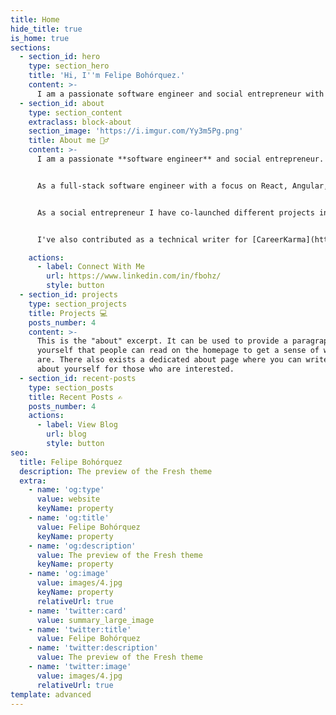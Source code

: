 ```yaml
---
title: Home
hide_title: true
is_home: true
sections:
  - section_id: hero
    type: section_hero
    title: 'Hi, I''m Felipe Bohórquez.'
    content: >-
      I am a passionate software engineer and social entrepreneur with a mission to make our world a better place.
  - section_id: about
    type: section_content
    extraclass: block-about
    section_image: 'https://i.imgur.com/Yy3m5Pg.png'
    title: About me 🙋‍♂️
    content: >-
      I am a passionate **software engineer** and social entrepreneur. I am proud of my beginnings as a youth developer with inner-city kids then through education within the halls of congress and now in software engineering.


      As a full-stack software engineer with a focus on React, Angular, Node.js, Typescript and JavaScript, I've built a robust portfolio including a professional coffee cupping app. I've also built custom library projects in other languages such as Ruby that have been used widely by the developer community.


      As a social entrepreneur I have co-launched different projects in areas such as health (MomBox), sustainability (PowerToThePeople), specialty food through art ([ArtesanoSpirit](https://artesanospirit.com/)) and performing arts. Many of such ventures have been awarded in business competitions.


      I've also contributed as a technical writer for [CareerKarma](https://careerkarma.com/blog/author/felipe-bohorquez/) and have been featured on various tech journals on [Medium](https://fbohorqu.medium.com/).

    actions:
      - label: Connect With Me
        url: https://www.linkedin.com/in/fbohz/
        style: button
  - section_id: projects
    type: section_projects
    title: Projects 💻
    posts_number: 4
    content: >-
      This is the "about" excerpt. It can be used to provide a paragraph about
      yourself that people can read on the homepage to get a sense of who you
      are. There also exists a dedicated about page where you can write more
      about yourself for those who are interested.
  - section_id: recent-posts
    type: section_posts
    title: Recent Posts ✍️
    posts_number: 4
    actions:
      - label: View Blog
        url: blog
        style: button
seo:
  title: Felipe Bohórquez
  description: The preview of the Fresh theme
  extra:
    - name: 'og:type'
      value: website
      keyName: property
    - name: 'og:title'
      value: Felipe Bohórquez
      keyName: property
    - name: 'og:description'
      value: The preview of the Fresh theme
      keyName: property
    - name: 'og:image'
      value: images/4.jpg
      keyName: property
      relativeUrl: true
    - name: 'twitter:card'
      value: summary_large_image
    - name: 'twitter:title'
      value: Felipe Bohórquez
    - name: 'twitter:description'
      value: The preview of the Fresh theme
    - name: 'twitter:image'
      value: images/4.jpg
      relativeUrl: true
template: advanced
---
```

